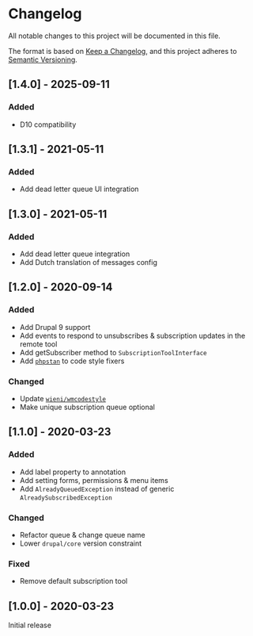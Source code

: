 # Changelog
All notable changes to this project will be documented in this file.

The format is based on [Keep a Changelog](https://keepachangelog.com/en/1.0.0/),
and this project adheres to [Semantic Versioning](https://semver.org/spec/v2.0.0.html).

## [1.4.0] - 2025-09-11
### Added
- D10 compatibility

## [1.3.1] - 2021-05-11
### Added
- Add dead letter queue UI integration

## [1.3.0] - 2021-05-11
### Added
- Add dead letter queue integration
- Add Dutch translation of messages config

## [1.2.0] - 2020-09-14
### Added
- Add Drupal 9 support
- Add events to respond to unsubscribes & subscription updates in the remote tool
- Add getSubscriber method to `SubscriptionToolInterface`
- Add [`phpstan`](https://github.com/phpstan/phpstan) to code style fixers

### Changed
- Update [`wieni/wmcodestyle`](https://github.com/wieni/wmcodestyle)
- Make unique subscription queue optional

## [1.1.0] - 2020-03-23
### Added
- Add label property to annotation
- Add setting forms, permissions & menu items
- Add `AlreadyQueuedException` instead of generic `AlreadySubscribedException`

### Changed
- Refactor queue & change queue name
- Lower `drupal/core` version constraint

### Fixed
- Remove default subscription tool

## [1.0.0] - 2020-03-23
Initial release
